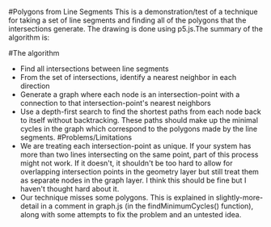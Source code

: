 #Polygons from Line Segments
This is a demonstration/test of a technique for taking a set of line segments and finding all of the polygons that the intersections generate. The drawing is done using p5.js.The summary of the algorithm is:

#The algorithm
- Find all intersections between line segments
- From the set of intersections, identify a nearest neighbor in each direction
- Generate a graph where each node is an intersection-point with a connection to that intersection-point's nearest neighbors
- Use a depth-first search to find the shortest paths from each node back to itself without backtracking. These paths should make up the minimal cycles in the graph which correspond to the polygons made by the line segments.
#Problems/Limitations
- We are treating each intersection-point as unique. If your system has more than two lines intersecting on the same point, part of this process might not work. If it doesn't, it shouldn't be too hard to allow for overlapping intersection points in the geometry layer but still treat them as separate nodes in the graph layer. I think this should be fine but I haven't thought hard about it.
- Our technique misses some polygons. This is explained in slightly-more-detail in a comment in graph.js (in the findMinimumCycles() function), along with some attempts to fix the problem and an untested idea.
